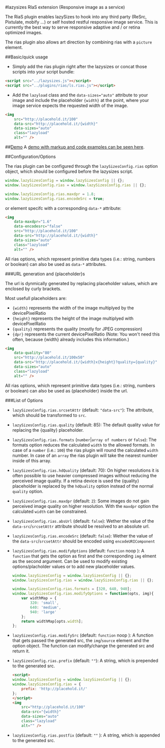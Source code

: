 #lazysizes RIaS extension (Responsive image as a service) 

The RiaS plugin enables lazySizes to hook into any third party (ReSrc, Pixtulate, mobify ...) or self hosted restful responsive image service. This is currently the best way to serve responsive adaptive and / or retina optimized images.

The rias plugin also allows art direction by combining rias with a ``picture`` element.

##Basic/quick usage

* Simply add the rias plugin right after the lazysizes or concat those scripts into your script bundle:

```html
<script src="../lazysizes.js"></script>
<script src="../plugins/rias/ls.rias.js"></script>
```

* Add the ``lazyload`` class and the ``data-sizes="auto"`` attribute to your image and include the placeholder ``{width}`` at the point, where your image service expects the requested width of the image.

```html
<img
	src="http://placehold.it/100"
	data-src="http://placehold.it/{width}"
	data-sizes="auto"
	class="lazyload"
	alt="" />
```
    
    
##[Demo](http://afarkas.github.io/lazysizes/rias/)
A [demo with markup and code examples can be seen here](http://afarkas.github.io/lazysizes/rias/).

##Configuration/Options

The rias plugin can be configured through the ``lazySizesConfig.rias`` option object, which should be configured before the lazysizes script.

```js
window.lazySizesConfig = window.lazySizesConfig || {};
window.lazySizesConfig.rias = window.lazySizesConfig.rias || {};

window.lazySizesConfig.rias.maxdpr = 1.8;
window.lazySizesConfig.rias.encodeSrc = true;
```

or element specifc with a corresponding ``data-*`` attribute:

```html
<img
    data-maxdpr="1.6"
    data-encodesrc="false"
    src="http://placehold.it/100"
    data-src="http://placehold.it/{width}"
    data-sizes="auto"
    class="lazyload"
    alt="" />
```

All rias options, which represent primitive data types (i.e.: string, numbers or boolean) can also be used as ``data-*`` attributes.

###URL generation and {placeholder}s

The url is dynmically generated by replacing placeholder values, which are enclosed by curly brackets.

Most usefull placeholders are:

* ``{width}`` represents the width of the image multiplyed by the devicePixelRatio
* ``{height}`` represents the height of the image multiplyed with devicePixelRatio
* ``{quality}`` represents the quality (mostly for JPEG compression)
* ``{dpr}`` represents the current devicePixelRatio (Note: You won't need this often, because {width} already includes this information.)

```html
<img
    data-quality="80"
    src="http://placehold.it/100x50"
    data-src="http://placehold.it/{width}x{height}?quality={quality}"
    data-sizes="auto"
    class="lazyload"
    alt="" />
```

All rias options, which represent primitive data types (i.e.: string, numbers or boolean) can also be used as {placeholder} inside the url.

###List of Options


* ``lazySizesConfig.rias.srcsetAttr`` (default: ``"data-src"``): The attribute, which should be transformed to ``src``.
* ``lazySizesConfig.rias.quality`` (default: 85): The default quality value for replacing the {quality} placeholder.
* ``lazySizesConfig.rias.formats`` (``number``|``array of numbers`` or ``false``): The formats option reduces the calculated ``width`` to the allowed formats. In case of a ``number`` (i.e.: ``100``) the rias plugin will round the calculated ``width`` number. In case of an ``array`` the rias plugin will take the nearest number inside of this array.
* ``lazySizesConfig.rias.hdQuality`` (default: 70): On higher resolutions it is often possible to use heavier compressed images without reducing the perceived image quality. If a retina device is used the {quality} placeholder  is replaced by the ``hdQuality`` option instead of the normal ``quality`` option.
* ``lazySizesConfig.rias.maxdpr`` (default: ``2``): Some images do not gain perceived image quality on higher resolution. With the ``maxdpr`` option the calculated ``width`` can be constrained.
* ``lazySizesConfig.rias.absUrl`` (default: ``false``): Wether the value of the ``data-src``/``srcsetAttr`` attribute should be resolved to an absolute url.
* ``lazySizesConfig.rias.encodeSrc`` (default: ``false``): Wether the value of the ``data-src``/``srcsetAttr`` should be encoded using ``encodeURIComponent``
* ``lazySizesConfig.rias.modifyOptions`` (default: ``function`` noop ): A ``function`` that gets the option as first and the corresponding ``img`` elment as the second argument. Can be used to modify existing options/placholder values or to add new placeholder values.

    ```js
    window.lazySizesConfig = window.lazySizesConfig || {};
    window.lazySizesConfig.rias = window.lazySizesConfig.rias || {};

    window.lazySizesConfig.rias.formats = [320, 640, 940];
    window.lazySizesConfig.rias.modifyOptions = function(opts, img){
    	var widthMap = {
        	320: 'small',
            640: 'medium',
            940: 'large'
        };
        return widthMap[opts.width];
    };
	```

* ``lazySizesConfig.rias.modifySrc`` (default: ``function`` noop ): A function that gets passed the generated src, the ``img``/``source`` element and the option object. The function can modify/change the generated src and return it.
* ``lazySizesConfig.rias.prefix`` (default: ``""``): A string, which is prepended to the generated src.
    ```html
    <script>
    window.lazySizesConfig = window.lazySizesConfig || {};
    window.lazySizesConfig.rias = {
        prefix: 'http://placehold.it/'
    };
    </script>
    <img
        src="http://placehold.it/100"
        data-src="{width}"
        data-sizes="auto"
        class="lazyload"
        alt="" />
    ```
* ``lazySizesConfig.rias.postfix`` (default: ``""`` ): A string, which is appended to the generated src.
